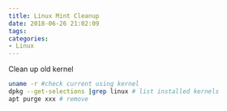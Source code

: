 ```yaml
---
title: Linux Mint Cleanup
date: 2018-06-26 21:02:09
tags:
categories:
- Linux
---
```

Clean up old kernel
```bash
uname -r #check current using kernel
dpkg --get-selections |grep linux # list installed kernels
apt purge xxx # remove
```

